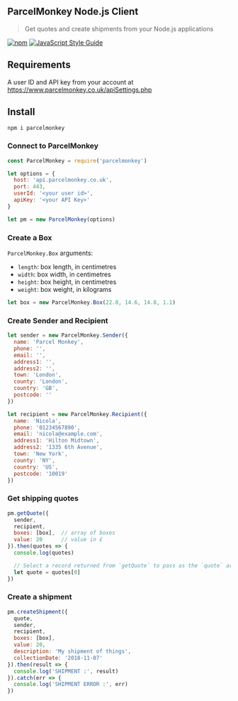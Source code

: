 ## ParcelMonkey Node.js Client

> Get quotes and create shipments from your Node.js applications

[![npm](https://img.shields.io/npm/v/parcelmonkey.svg?maxAge=10800&style=flat-square)](https://www.npmjs.com/package/parcelmonkey)
[![JavaScript Style Guide](https://img.shields.io/badge/code%20style-standard-brightgreen.svg?style=flat-square)](http://standardjs.com/)


## Requirements

A user ID and API key from your account at https://www.parcelmonkey.co.uk/apiSettings.php

## Install

```
npm i parcelmonkey
```

### Connect to ParcelMonkey

```js
const ParcelMonkey = require('parcelmonkey')

let options = {
  host: 'api.parcelmonkey.co.uk',
  port: 443,
  userId: '<your user id>',
  apiKey: '<your API Key>'
}

let pm = new ParcelMonkey(options)
```

### Create a Box

`ParcelMonkey.Box` arguments:

* `length`: box length, in centimetres
* `width`: box width, in centimetres
* `height`: box height, in centimetres
* `weight`: box weight, in kilograms

```js
let box = new ParcelMonkey.Box(22.8, 14.6, 14.8, 1.1)
```

### Create Sender and Recipient

```js
let sender = new ParcelMonkey.Sender({
  name: 'Parcel Monkey',
  phone: '',
  email: '',
  address1: '',
  address2: '',
  town: 'London',
  county: 'London',
  country: 'GB',
  postcode: ''
})

let recipient = new ParcelMonkey.Recipient({
  name: 'Nicola',
  phone: '01234567890',
  email: 'nicola@example.com',
  address1: 'Hilton Midtown',
  address2: '1335 6th Avenue',
  town: 'New York',
  county: 'NY',
  country: 'US',
  postcode: '10019'
})
```

### Get shipping quotes

```js
pm.getQuote({
  sender,
  recipient,
  boxes: [box],  // array of boxes
  value: 20      // value in £
}).then(quotes => {
  console.log(quotes)

  // Select a record returned from `getQuote` to pass as the `quote` argument to `createShipment`.
  let quote = quotes[0]
})
```

### Create a shipment

```js
pm.createShipment({
  quote,
  sender,
  recipient,
  boxes: [box],
  value: 20,
  description: 'My shipment of things',
  collectionDate: '2018-11-07'
}).then(result => {
  console.log('SHIPMENT :', result)
}).catch(err => {
  console.log('SHIPMENT ERROR :', err)
})
```